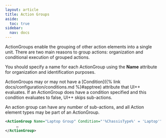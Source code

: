 ```yaml
---
layout: article
title: Action Groups
aside:
  toc: true
sidebar:
  nav: docs
---
```


ActionGroups enable the grouping of other action elements into a single unit. There are two main reasons to group actions: organization and conditional execution of grouped actions.

You should specify a name for each ActionGroup using the **Name** attribute for organization and identification purposes. 

ActionGroups may or may not have a [Condition]({% link docs/configuration/conditions.md %}#apptree) attribute that UI++ evaluates. If an ActionGroup does have a condition specified and this condition evaluates to false, UI++ skips sub-actions.

An action group can have any number of sub-actions, and all Action element types may be part of an ActionGroup.

~~~ xml
<ActionGroup Name="Laptop Group" Condition="'%ChassisType%' = 'Laptop'">
     …
</ActionGroup>
~~~